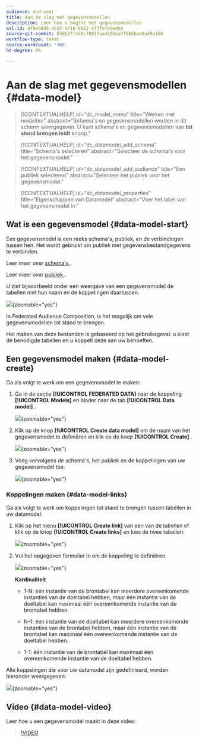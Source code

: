 ```yaml
---
audience: end-user
title: Aan de slag met gegevensmodellen
description: Leer hoe u begint met gegevensmodellen
exl-id: 8f9e9895-dcd7-4718-8922-4f7fefe9ed94
source-git-commit: 65052ffcd8c70817aa428bea7f8b6baa0a49a1b0
workflow-type: tm+mt
source-wordcount: '365'
ht-degree: 0%

---
```


# Aan de slag met gegevensmodellen {#data-model}

>[!CONTEXTUALHELP]
>id="dc_model_menu"
>title="Werken met modellen"
>abstract="Schema&#39;s en gegevensmodellen worden in dit scherm weergegeven. U kunt schema&#39;s en gegevensmodellen van **tot stand brengen leidt** knoop."

>[!CONTEXTUALHELP]
>id="dc_datamodel_add_schema"
>title="Schema&#39;s selecteren"
>abstract="Selecteer de schema&#39;s voor het gegevensmodel."


>[!CONTEXTUALHELP]
>id="dc_datamodel_add_audience"
>title="Een publiek selecteren"
>abstract="Selecteer het publiek voor het gegevensmodel."

>[!CONTEXTUALHELP]
>id="dc_datamodel_properties"
>title="Eigenschappen van Datamodel"
>abstract="Voer het label van het gegevensmodel in."


## Wat is een gegevensmodel {#data-model-start}

Een gegevensmodel is een reeks schema&#39;s, publiek, en de verbindingen tussen hen. Het wordt gebruikt om publiek met gegevensbestandgegevens te verbinden.

Leer meer over [ schema&#39;s ](../customer/schemas.md#schema-start).

Leer meer over [ publiek ](../start/audiences.md).

U ziet bijvoorbeeld onder een weergave van een gegevensmodel de tabellen met hun naam en de koppelingen daartussen.

![](assets/datamodel.png){zoomable="yes"}

In Federated Audience Composition, is het mogelijk om vele gegevensmodellen tot stand te brengen.

Het maken van deze bestanden is gebaseerd op het gebruiksgeval: u kiest de benodigde tabellen en u koppelt deze aan uw behoeften.

## Een gegevensmodel maken {#data-model-create}

Ga als volgt te werk om een gegevensmodel te maken:

1. Ga in de sectie **[!UICONTROL FEDERATED DATA]** naar de koppeling **[!UICONTROL Models]** en blader naar de tab **[!UICONTROL Data model]** .

   ![](assets/datamodel_create.png){zoomable="yes"}

1. Klik op de knop **[!UICONTROL Create data model]** om de naam van het gegevensmodel te definiëren en klik op de knop **[!UICONTROL Create]** .

   ![](assets/datamodel_name.png){zoomable="yes"}

1. Voeg vervolgens de schema&#39;s, het publiek en de koppelingen van uw gegevensmodel toe.

   ![](assets/datamodel_schemas.png){zoomable="yes"}

### Koppelingen maken {#data-model-links}

Ga als volgt te werk om koppelingen tot stand te brengen tussen tabellen in uw datamodel:

1. Klik op het menu **[!UICONTROL Create link]** van een van de tabellen of klik op de knop **[!UICONTROL Create links]** en kies de twee tabellen:

   ![](assets/datamodel_createlinks.png){zoomable="yes"}

1. Vul het opgegeven formulier in om de koppeling te definiëren.

   ![](assets/datamodel_link.png){zoomable="yes"}

   **Kardinaliteit**

   * 1-N: één instantie van de brontabel kan meerdere overeenkomende instanties van de doeltabel hebben, maar één instantie van de doeltabel kan maximaal één overeenkomende instantie van de brontabel hebben.

   * N-1: één instantie van de doeltabel kan meerdere overeenkomende instanties van de brontabel hebben, maar één instantie van de brontabel kan maximaal één overeenkomende instantie van de doeltabel hebben.

   * 1-1: één instantie van de brontabel kan maximaal één overeenkomende instantie van de doeltabel hebben.

Alle koppelingen die voor uw datamodel zijn gedefinieerd, worden hieronder weergegeven:

![](assets/datamodel_alllinks.png){zoomable="yes"}

## Video {#data-model-video}

Leer hoe u een gegevensmodel maakt in deze video:

>[!VIDEO](https://video.tv.adobe.com/v/3432020)
